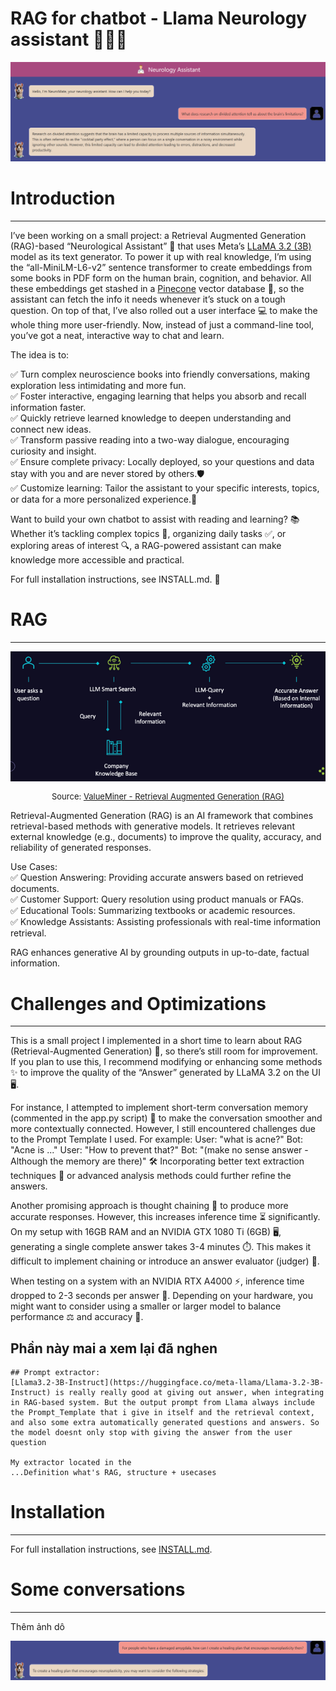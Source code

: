 # RAG for chatbot - Llama Neurology assistant 🦙🧠💬

<div align="center">
    <img src="./static/images/top.PNG" alt="RAG Architecture" />
</div>

# Introduction
---

I’ve been working on a small project: a Retrieval Augmented Generation (RAG)-based “Neurological Assistant” 🧠 that uses Meta’s [LLaMA 3.2 (3B)](https://ai.meta.com/blog/llama-3-2-connect-2024-vision-edge-mobile-devices/) model as its text generator. To power it up with real knowledge, I’m using the “all-MiniLM-L6-v2” sentence transformer to create embeddings from some books in PDF form on the human brain, cognition, and behavior. All these embeddings get stashed in a [Pinecone](https://www.pinecone.io/) vector database 🌲, so the assistant can fetch the info it needs whenever it’s stuck on a tough question. On top of that, I’ve also rolled out a user interface 💻 to make the whole thing more user-friendly. Now, instead of just a command-line tool, you’ve got a neat, interactive way to chat and learn.

The idea is to:  

✅ Turn complex neuroscience books into friendly conversations, making exploration less intimidating and more fun.  
✅ Foster interactive, engaging learning that helps you absorb and recall information faster.  
✅ Quickly retrieve learned knowledge to deepen understanding and connect new ideas.  
✅ Transform passive reading into a two-way dialogue, encouraging curiosity and insight.  
✅ Ensure complete privacy: Locally deployed, so your questions and data stay with you and are never stored by others.🛡️  
✅ Customize learning: Tailor the assistant to your specific interests, topics, or data for a more personalized experience.🎯  

Want to build your own chatbot to assist with reading and learning? 📚
Whether it’s tackling complex topics 🧠, organizing daily tasks ✅, or exploring areas of interest 🔍, a RAG-powered assistant can make knowledge more accessible and practical.

For full installation instructions, see INSTALL.md. 🚀

# RAG
---

<div align="center">
    <img src="./static/images/RAG.PNG" alt="RAG Architecture" title="RAG Architecture Diagram" />
    <p style="font-size: small;">Source: <a href="https://valueminer.eu/de/retrieval-augmented-generation-rag" target="_blank">ValueMiner - Retrieval Augmented Generation (RAG)</a></p>
</div>

Retrieval-Augmented Generation (RAG) is an AI framework that combines retrieval-based methods with generative models. It retrieves relevant external knowledge (e.g., documents) to improve the quality, accuracy, and reliability of generated responses.

Use Cases:  
    ✅ Question Answering: Providing accurate answers based on retrieved documents.  
    ✅ Customer Support: Query resolution using product manuals or FAQs.  
    ✅ Educational Tools: Summarizing textbooks or academic resources.  
    ✅ Knowledge Assistants: Assisting professionals with real-time information retrieval.  

RAG enhances generative AI by grounding outputs in up-to-date, factual information.

# Challenges and Optimizations
---

This is a small project I implemented in a short time to learn about RAG (Retrieval-Augmented Generation) 🧠, so there’s still room for improvement. If you plan to use this, I recommend modifying or enhancing some methods ✨ to improve the quality of the “Answer” generated by LLaMA 3.2 on the UI 🖥️.

For instance, I attempted to implement short-term conversation memory (commented in the app.py script) 💬 to make the conversation smoother and more contextually connected. However, I still encountered challenges due to the Prompt Template I used.
For example: 
    User: "what is acne?"
    Bot: "Acne is ..."
    User: "How to prevent that?"
    Bot: "(make no sense answer - Although the memory are there)"
🛠️ Incorporating better text extraction techniques 📄 or advanced analysis methods could further refine the answers.

Another promising approach is thought chaining 🔗 to produce more accurate responses. However, this increases inference time ⏳ significantly. On my setup with 16GB RAM and an NVIDIA GTX 1080 Ti (6GB) 🖥️, generating a single complete answer takes 3-4 minutes ⏱️. This makes it difficult to implement chaining or introduce an answer evaluator (judger) 🧐.

When testing on a system with an NVIDIA RTX A4000 ⚡, inference time dropped to 2-3 seconds per answer 🚀. Depending on your hardware, you might want to consider using a smaller or larger model to balance performance ⚖️ and accuracy 🎯.

## Phần này mai a xem lại đã nghen 
    ## Prompt extractor:
    [Llama3.2-3B-Instruct](https://huggingface.co/meta-llama/Llama-3.2-3B-Instruct) is really really good at giving out answer, when integrating in RAG-based system. But the output prompt from Llama always include the Prompt_Template that i give in itself and the retrieval context, and also some extra automatically generated questions and answers. So the model doesnt only stop with giving the answer from the user question

    My extractor located in the 
    ...Definition what's RAG, structure + usecases


# Installation
---

For full installation instructions, see [INSTALL.md](INSTALL.md).


# Some conversations
---

Thêm ảnh dô

<div align="center">
    <img src="./static/images/4.PNG" alt="RAG Architecture" />
</div>
